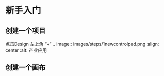 # 新手入门

## 创建一个项目
点击Design 左上角 “+”
.. image:: images/steps/1newcontrolpad.png
   :align: center
   :alt: 产业应用


## 创建一个画布
